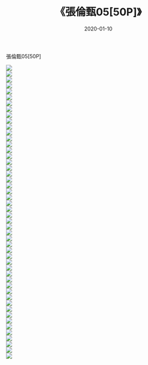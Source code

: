 ﻿---
layout: post
title:  《張倫甄05[50P]》
date:   2020-01-10
img: http://img.660000.xyz/Sharelink/唯美/2020/張倫甄05[50P]/000.jpg
categories: [美女, 清纯, 唯美]
---

張倫甄05[50P]

  ![](http://img.660000.xyz/Sharelink/唯美/2020/張倫甄05[50P]/001.jpg) <br> ![](http://img.660000.xyz/Sharelink/唯美/2020/張倫甄05[50P]/002.jpg) <br> ![](http://img.660000.xyz/Sharelink/唯美/2020/張倫甄05[50P]/003.jpg) <br> ![](http://img.660000.xyz/Sharelink/唯美/2020/張倫甄05[50P]/004.jpg) <br> ![](http://img.660000.xyz/Sharelink/唯美/2020/張倫甄05[50P]/005.jpg) <br> ![](http://img.660000.xyz/Sharelink/唯美/2020/張倫甄05[50P]/006.jpg) <br> ![](http://img.660000.xyz/Sharelink/唯美/2020/張倫甄05[50P]/007.jpg) <br> ![](http://img.660000.xyz/Sharelink/唯美/2020/張倫甄05[50P]/008.jpg) <br> ![](http://img.660000.xyz/Sharelink/唯美/2020/張倫甄05[50P]/009.jpg) <br> ![](http://img.660000.xyz/Sharelink/唯美/2020/張倫甄05[50P]/010.jpg) <br> ![](http://img.660000.xyz/Sharelink/唯美/2020/張倫甄05[50P]/011.jpg) <br> ![](http://img.660000.xyz/Sharelink/唯美/2020/張倫甄05[50P]/012.jpg) <br> ![](http://img.660000.xyz/Sharelink/唯美/2020/張倫甄05[50P]/013.jpg) <br> ![](http://img.660000.xyz/Sharelink/唯美/2020/張倫甄05[50P]/014.jpg) <br> ![](http://img.660000.xyz/Sharelink/唯美/2020/張倫甄05[50P]/015.jpg) <br> ![](http://img.660000.xyz/Sharelink/唯美/2020/張倫甄05[50P]/016.jpg) <br> ![](http://img.660000.xyz/Sharelink/唯美/2020/張倫甄05[50P]/017.jpg) <br> ![](http://img.660000.xyz/Sharelink/唯美/2020/張倫甄05[50P]/018.jpg) <br> ![](http://img.660000.xyz/Sharelink/唯美/2020/張倫甄05[50P]/019.jpg) <br> ![](http://img.660000.xyz/Sharelink/唯美/2020/張倫甄05[50P]/020.jpg) <br> ![](http://img.660000.xyz/Sharelink/唯美/2020/張倫甄05[50P]/021.jpg) <br> ![](http://img.660000.xyz/Sharelink/唯美/2020/張倫甄05[50P]/022.jpg) <br> ![](http://img.660000.xyz/Sharelink/唯美/2020/張倫甄05[50P]/023.jpg) <br> ![](http://img.660000.xyz/Sharelink/唯美/2020/張倫甄05[50P]/024.jpg) <br> ![](http://img.660000.xyz/Sharelink/唯美/2020/張倫甄05[50P]/025.jpg) <br> ![](http://img.660000.xyz/Sharelink/唯美/2020/張倫甄05[50P]/026.jpg) <br> ![](http://img.660000.xyz/Sharelink/唯美/2020/張倫甄05[50P]/027.jpg) <br> ![](http://img.660000.xyz/Sharelink/唯美/2020/張倫甄05[50P]/028.jpg) <br> ![](http://img.660000.xyz/Sharelink/唯美/2020/張倫甄05[50P]/029.jpg) <br> ![](http://img.660000.xyz/Sharelink/唯美/2020/張倫甄05[50P]/030.jpg) <br> ![](http://img.660000.xyz/Sharelink/唯美/2020/張倫甄05[50P]/031.jpg) <br> ![](http://img.660000.xyz/Sharelink/唯美/2020/張倫甄05[50P]/032.jpg) <br> ![](http://img.660000.xyz/Sharelink/唯美/2020/張倫甄05[50P]/033.jpg) <br> ![](http://img.660000.xyz/Sharelink/唯美/2020/張倫甄05[50P]/034.jpg) <br> ![](http://img.660000.xyz/Sharelink/唯美/2020/張倫甄05[50P]/035.jpg) <br> ![](http://img.660000.xyz/Sharelink/唯美/2020/張倫甄05[50P]/036.jpg) <br> ![](http://img.660000.xyz/Sharelink/唯美/2020/張倫甄05[50P]/037.jpg) <br> ![](http://img.660000.xyz/Sharelink/唯美/2020/張倫甄05[50P]/038.jpg) <br> ![](http://img.660000.xyz/Sharelink/唯美/2020/張倫甄05[50P]/039.jpg) <br> ![](http://img.660000.xyz/Sharelink/唯美/2020/張倫甄05[50P]/040.jpg) <br> ![](http://img.660000.xyz/Sharelink/唯美/2020/張倫甄05[50P]/041.jpg) <br> ![](http://img.660000.xyz/Sharelink/唯美/2020/張倫甄05[50P]/042.jpg) <br> ![](http://img.660000.xyz/Sharelink/唯美/2020/張倫甄05[50P]/043.jpg) <br> ![](http://img.660000.xyz/Sharelink/唯美/2020/張倫甄05[50P]/044.jpg) <br> ![](http://img.660000.xyz/Sharelink/唯美/2020/張倫甄05[50P]/045.jpg) <br> ![](http://img.660000.xyz/Sharelink/唯美/2020/張倫甄05[50P]/046.jpg) <br> ![](http://img.660000.xyz/Sharelink/唯美/2020/張倫甄05[50P]/047.jpg) <br> ![](http://img.660000.xyz/Sharelink/唯美/2020/張倫甄05[50P]/048.jpg) <br> ![](http://img.660000.xyz/Sharelink/唯美/2020/張倫甄05[50P]/049.jpg) <br> ![](http://img.660000.xyz/Sharelink/唯美/2020/張倫甄05[50P]/050.jpg) <br>